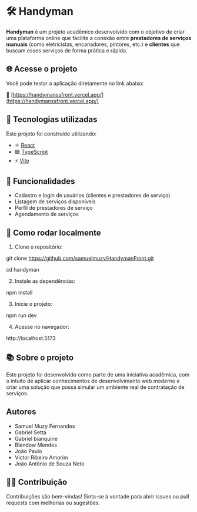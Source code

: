 # 🛠️ Handyman

**Handyman** é um projeto acadêmico desenvolvido com o objetivo de criar uma plataforma online que facilite a conexão entre **prestadores de serviços manuais** (como eletricistas, encanadores, pintores, etc.) e **clientes** que buscam esses serviços de forma prática e rápida.

## 🌐 Acesse o projeto

Você pode testar a aplicação diretamente no link abaixo:

🔗 [https://handymanssfront.vercel.app/](https://handymanssfront.vercel.app/)

## 🚀 Tecnologias utilizadas

Este projeto foi construído utilizando:

- ⚛️ [React](https://react.dev/)
- 🟦 [TypeScript](https://www.typescriptlang.org/)
- ⚡ [Vite](https://vitejs.dev/)

## 📌 Funcionalidades

- Cadastro e login de usuários (clientes e prestadores de serviço)
- Listagem de serviços disponíveis
- Perfil de prestadores de serviço
- Agendamento de serviços

## 🧪 Como rodar localmente

1. Clone o repositório:

git clone https://github.com/samuelmuzy/HandymanFront.git

cd handyman

2. Instale as dependências:
 
npm install

3. Inicie o projeto:

npm run dev

4. Acesse no navegador:

http://localhost:5173

## 📚 Sobre o projeto
Este projeto foi desenvolvido como parte de uma iniciativa acadêmica, com o intuito de aplicar conhecimentos de desenvolvimento web moderno e criar uma solução que possa simular um ambiente real de contratação de serviços.

## Autores
- Samuel Muzy Fernandes
- Gabriel Setta
- Gabriel bianquine
- Blendow Mendes
- João Paulo
- Victor Ribeiro Amorim
- João Antônio de Souza Neto

## 👨‍💻 Contribuição
Contribuições são bem-vindas! Sinta-se à vontade para abrir issues ou pull requests com melhorias ou sugestões. 
